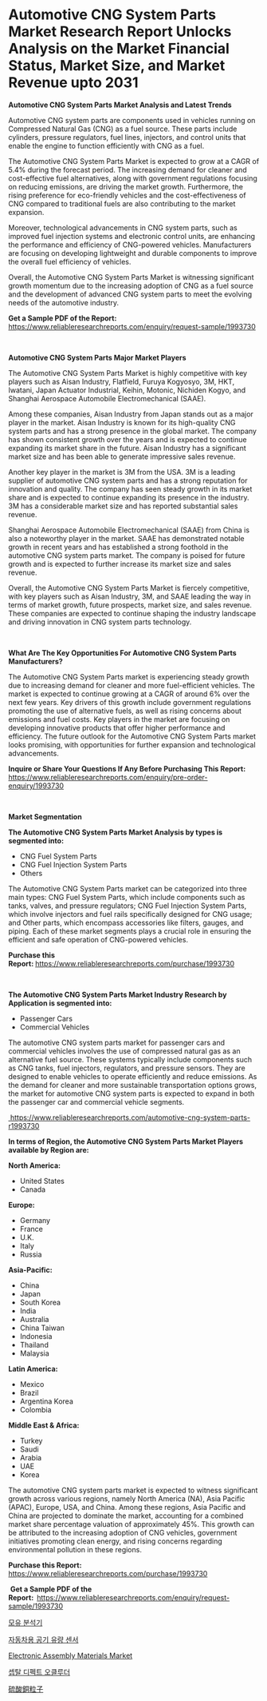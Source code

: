 <p><h1>Automotive CNG System Parts Market Research Report Unlocks Analysis on the Market Financial Status, Market Size, and Market Revenue upto 2031</h1></p><p><strong>Automotive CNG System Parts Market Analysis and Latest Trends</strong></p>
<p><p>Automotive CNG system parts are components used in vehicles running on Compressed Natural Gas (CNG) as a fuel source. These parts include cylinders, pressure regulators, fuel lines, injectors, and control units that enable the engine to function efficiently with CNG as a fuel.</p><p>The Automotive CNG System Parts Market is expected to grow at a CAGR of 5.4% during the forecast period. The increasing demand for cleaner and cost-effective fuel alternatives, along with government regulations focusing on reducing emissions, are driving the market growth. Furthermore, the rising preference for eco-friendly vehicles and the cost-effectiveness of CNG compared to traditional fuels are also contributing to the market expansion.</p><p>Moreover, technological advancements in CNG system parts, such as improved fuel injection systems and electronic control units, are enhancing the performance and efficiency of CNG-powered vehicles. Manufacturers are focusing on developing lightweight and durable components to improve the overall fuel efficiency of vehicles.</p><p>Overall, the Automotive CNG System Parts Market is witnessing significant growth momentum due to the increasing adoption of CNG as a fuel source and the development of advanced CNG system parts to meet the evolving needs of the automotive industry.</p></p>
<p><strong>Get a Sample PDF of the Report:&nbsp;</strong> <a href="https://www.reliableresearchreports.com/enquiry/request-sample/1993730">https://www.reliableresearchreports.com/enquiry/request-sample/1993730</a></p>
<p>&nbsp;</p>
<p><strong>Automotive CNG System Parts Major Market Players</strong></p>
<p><p>The Automotive CNG System Parts Market is highly competitive with key players such as Aisan Industry, Flatfield, Furuya Kogyosyo, 3M, HKT, Iwatani, Japan Actuator Industrial, Keihin, Motonic, Nichiden Kogyo, and Shanghai Aerospace Automobile Electromechanical (SAAE). </p><p>Among these companies, Aisan Industry from Japan stands out as a major player in the market. Aisan Industry is known for its high-quality CNG system parts and has a strong presence in the global market. The company has shown consistent growth over the years and is expected to continue expanding its market share in the future. Aisan Industry has a significant market size and has been able to generate impressive sales revenue.</p><p>Another key player in the market is 3M from the USA. 3M is a leading supplier of automotive CNG system parts and has a strong reputation for innovation and quality. The company has seen steady growth in its market share and is expected to continue expanding its presence in the industry. 3M has a considerable market size and has reported substantial sales revenue.</p><p>Shanghai Aerospace Automobile Electromechanical (SAAE) from China is also a noteworthy player in the market. SAAE has demonstrated notable growth in recent years and has established a strong foothold in the automotive CNG system parts market. The company is poised for future growth and is expected to further increase its market size and sales revenue.</p><p>Overall, the Automotive CNG System Parts Market is fiercely competitive, with key players such as Aisan Industry, 3M, and SAAE leading the way in terms of market growth, future prospects, market size, and sales revenue. These companies are expected to continue shaping the industry landscape and driving innovation in CNG system parts technology.</p></p>
<p>&nbsp;</p>
<p><strong>What Are The Key Opportunities For Automotive CNG System Parts Manufacturers?</strong></p>
<p><p>The Automotive CNG System Parts market is experiencing steady growth due to increasing demand for cleaner and more fuel-efficient vehicles. The market is expected to continue growing at a CAGR of around 6% over the next few years. Key drivers of this growth include government regulations promoting the use of alternative fuels, as well as rising concerns about emissions and fuel costs. Key players in the market are focusing on developing innovative products that offer higher performance and efficiency. The future outlook for the Automotive CNG System Parts market looks promising, with opportunities for further expansion and technological advancements.</p></p>
<p><strong>Inquire or Share Your Questions If Any Before Purchasing This Report:</strong> <a href="https://www.reliableresearchreports.com/enquiry/pre-order-enquiry/1993730">https://www.reliableresearchreports.com/enquiry/pre-order-enquiry/1993730</a></p>
<p>&nbsp;</p>
<p><strong>Market Segmentation</strong></p>
<p><strong>The Automotive CNG System Parts Market Analysis by types is segmented into:</strong></p>
<p><ul><li>CNG Fuel System Parts</li><li>CNG Fuel Injection System Parts</li><li>Others</li></ul></p>
<p><p>The Automotive CNG System Parts market can be categorized into three main types: CNG Fuel System Parts, which include components such as tanks, valves, and pressure regulators; CNG Fuel Injection System Parts, which involve injectors and fuel rails specifically designed for CNG usage; and Other parts, which encompass accessories like filters, gauges, and piping. Each of these market segments plays a crucial role in ensuring the efficient and safe operation of CNG-powered vehicles.</p></p>
<p><strong>Purchase this Report:&nbsp;</strong><a href="https://www.reliableresearchreports.com/purchase/1993730">https://www.reliableresearchreports.com/purchase/1993730</a></p>
<p>&nbsp;</p>
<p><strong>The Automotive CNG System Parts Market Industry Research by Application is segmented into:</strong></p>
<p><ul><li>Passenger Cars</li><li>Commercial Vehicles</li></ul></p>
<p><p>The automotive CNG system parts market for passenger cars and commercial vehicles involves the use of compressed natural gas as an alternative fuel source. These systems typically include components such as CNG tanks, fuel injectors, regulators, and pressure sensors. They are designed to enable vehicles to operate efficiently and reduce emissions. As the demand for cleaner and more sustainable transportation options grows, the market for automotive CNG system parts is expected to expand in both the passenger car and commercial vehicle segments.</p></p>
<p><a href="https://www.reliableresearchreports.com/automotive-cng-system-parts-r1993730">&nbsp;https://www.reliableresearchreports.com/automotive-cng-system-parts-r1993730</a></p>
<p><strong>In terms of Region, the Automotive CNG System Parts Market Players available by Region are:</strong></p>
<p>
    <p> <strong> North America: </strong>
        <ul>
            <li>United States</li>
            <li>Canada</li>
        </ul>
        </p> 
    <p> <strong> Europe: </strong>
        <ul>
            <li>Germany</li>
            <li>France</li>
            <li>U.K.</li>
            <li>Italy</li>
            <li>Russia</li>
        </ul>
        </p> 
    <p> <strong> Asia-Pacific: </strong>
        <ul>
            <li>China</li>
            <li>Japan</li>
            <li>South Korea</li>
            <li>India</li>
            <li>Australia</li>
            <li>China Taiwan</li>
            <li>Indonesia</li>
            <li>Thailand</li>
            <li>Malaysia</li>
        </ul>
        </p> 
    <p> <strong> Latin America: </strong>
        <ul>
            <li>Mexico</li>
            <li>Brazil</li>
            <li>Argentina Korea</li>
            <li>Colombia</li>
        </ul>
        </p> 
    <p> <strong> Middle East & Africa: </strong>
        <ul>
            <li>Turkey</li>
            <li>Saudi</li>
            <li>Arabia</li>
            <li>UAE</li>
            <li>Korea</li>
        </ul>
    </p>
    </p>
<p><p>The automotive CNG system parts market is expected to witness significant growth across various regions, namely North America (NA), Asia Pacific (APAC), Europe, USA, and China. Among these regions, Asia Pacific and China are projected to dominate the market, accounting for a combined market share percentage valuation of approximately 45%. This growth can be attributed to the increasing adoption of CNG vehicles, government initiatives promoting clean energy, and rising concerns regarding environmental pollution in these regions.</p></p>
<p><strong>Purchase this Report: </strong><a href="https://www.reliableresearchreports.com/purchase/1993730">https://www.reliableresearchreports.com/purchase/1993730</a></p>
<p>&nbsp;<strong>Get a Sample PDF of the Report:&nbsp;&nbsp;</strong><a href="https://www.reliableresearchreports.com/enquiry/request-sample/1993730">https://www.reliableresearchreports.com/enquiry/request-sample/1993730</a></p>
<p><strong></strong></p>
<p><p><a href="https://github.com/brainlyez1/Market-Research-Report-List-1/blob/main/3827327125551.md">모유 분석기</a></p><p><a href="https://medium.com/@howaoole34545/%EC%9E%90%EB%8F%99%EC%B0%A8-%EC%8B%9C%EC%9E%A5%EC%9D%98-%EA%B3%B5%EA%B8%B0-%ED%9D%90%EB%A6%84-%EC%84%BC%EC%84%9C-%ED%8A%B8%EB%A0%8C%EB%93%9C-%EB%B0%8F-%EB%B6%84%EC%84%9D-%EB%AF%B8%EB%9E%98-%EC%84%B1%EC%9E%A5%EC%9D%84-%EC%9C%84%ED%95%9C-%EA%B8%B0%ED%9A%8C%EC%99%80-%EB%8F%84%EC%A0%84%EA%B3%BC%EC%A0%9C-2024-2031-265a07ae7b9f">자동차용 공기 유량 센서</a></p><p><a href="https://github.com/irfadac/Market-Research-Report-List-3/blob/main/electronic-assembly-materials-market.md">Electronic Assembly Materials Market</a></p><p><a href="https://github.com/garnett961902/Market-Research-Report-List-1/blob/main/2236504125550.md">셉탈 디펙트 오클루더</a></p><p><a href="https://github.com/ycmtqqhvk3273/Market-Research-Report-List-2/blob/main/2269905116812.md">硫酸銅粒子</a></p></p>